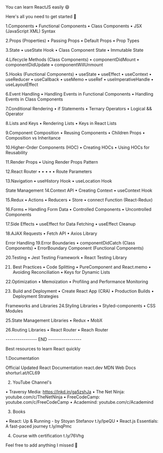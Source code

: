 You can learn ReactJS easily 😄

Here's all you need to get started 🙌

1.Components
• Functional Components
• Class Components
• JSX (JavaScript XML) Syntax

2.Props (Properties)
• Passing Props
• Default Props
• Prop Types

3.State
• useState Hook
• Class Component State
• Immutable State

4.Lifecycle Methods (Class Components)
• componentDidMount
• componentDidUpdate
• componentWillUnmount

5.Hooks (Functional Components)
• useState
• useEffect
• useContext
• useReducer
• useCallback
• useMemo
• useRef
• useImperativeHandle
• useLayoutEffect

6.Event Handling
• Handling Events in Functional Components
• Handling Events in Class Components

7.Conditional Rendering
• if Statements
• Ternary Operators
• Logical && Operator

8.Lists and Keys
• Rendering Lists
• Keys in React Lists

9.Component Composition
• Reusing Components
• Children Props
• Composition vs Inheritance

10.Higher-Order Components (HOC)
• Creating HOCs
• Using HOCs for Reusability

11.Render Props
• Using Render Props Pattern

12.React Router
• <BrowserRouter>
• <Route>
• <Link>
• <Switch>
• Route Parameters

13.Navigation
• useHistory Hook
• useLocation Hook

State Management
14.Context API
• Creating Context
• useContext Hook

15.Redux
• Actions
• Reducers
• Store
• connect Function (React-Redux)

16.Forms
• Handling Form Data
• Controlled Components
• Uncontrolled Components

17.Side Effects
• useEffect for Data Fetching
• useEffect Cleanup

18.AJAX Requests
• Fetch API
• Axios Library

Error Handling
19.Error Boundaries
• componentDidCatch (Class Components)
• ErrorBoundary Component (Functional
Components)

20.Testing
• Jest Testing Framework
• React Testing Library

21. Best Practices
• Code Splitting
• PureComponent and React.memo
• Avoiding Reconciliation
• Keys for Dynamic Lists

22.Optimization
• Memoization
• Profiling and Performance Monitoring

23. Build and Deployment
• Create React App (CRA)
• Production Builds
• Deployment Strategies

Frameworks and Libraries
24.Styling Libraries
• Styled-components
• CSS Modules

25.State Management Libraries
• Redux
• MobX

26.Routing Libraries
• React Router
• Reach Router

---------------- END -----------------

Best resources to learn React quickly

1.Documentation

Official Updated React Documentation
react.dev
MDN Web Docs
shorturl.at/tCL69

2. YouTube Channel's

• Traversy Media: https://lnkd.in/ga5zshJa
• The Net Ninja: youtube.com/c/TheNetNinja
• FreeCodeCamp: youtube.com/c/FreeCodeCamp
• Academind: youtube.com/c/Academind

3. Books

• React: Up & Running - by Stoyan Stefanov
t.ly/IpeQU
• React.js Essentials: A fast-paced journey
t.ly/mqPmc

4. Course with certification
t.ly/76Vhg

Feel free to add anything I missed 🤝
